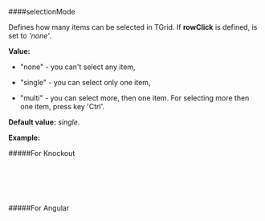 ﻿####selectionMode

Defines how many items can be selected in TGrid. If **rowClick** is defined, is set to  *'none'*.

**Value:**

+ "none" - you can't select any item,
 
+ "single" - you can select only one item, 

+ "multi" - you can select more, then one item. For selecting more then one item, press key 'Ctrl'.

**Default value:** *single*.

**Example:**

#####For Knockout
<!--Start the highlighter-->
<pre class="brush: html">
	<div id="test-knockout" data-bind="tgrid: { provider: itemsProvider, selectionMode: 'multi'}">
	</div>
</pre>

#####For Angular

<pre class="brush: html">
	<t-grid id="test-angular" provider="itemsProvider" selectionMode="multi">
	</t-grid>
</pre>

#####

<script type="text/javascript">
    SyntaxHighlighter.highlight();
</script>